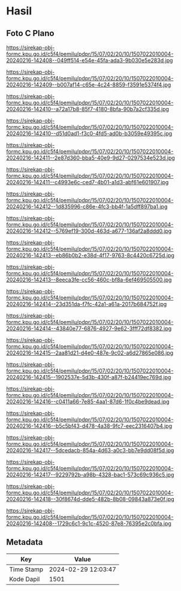# Hasil

## Foto C Plano

https://sirekap-obj-formc.kpu.go.id/c5f4/pemilu/pdpr/15/07/02/20/10/1507022010004-20240216-142408--049ff514-e54e-45fa-ada3-9b030e5e283d.jpg

https://sirekap-obj-formc.kpu.go.id/c5f4/pemilu/pdpr/15/07/02/20/10/1507022010004-20240216-142409--b007af14-c65e-4c24-8859-f3591e5374f4.jpg

https://sirekap-obj-formc.kpu.go.id/c5f4/pemilu/pdpr/15/07/02/20/10/1507022010004-20240216-142410--a72a17b8-85f7-4180-8bfa-90b7a2cf335d.jpg

https://sirekap-obj-formc.kpu.go.id/c5f4/pemilu/pdpr/15/07/02/20/10/1507022010004-20240216-142410--d51d0ad1-f3c0-4fd5-ad0b-b3059e49395c.jpg

https://sirekap-obj-formc.kpu.go.id/c5f4/pemilu/pdpr/15/07/02/20/10/1507022010004-20240216-142411--2e87d360-bba5-40e9-9d27-0297534e523d.jpg

https://sirekap-obj-formc.kpu.go.id/c5f4/pemilu/pdpr/15/07/02/20/10/1507022010004-20240216-142411--c4993e6c-ced7-4b01-a1d3-abf61e601907.jpg

https://sirekap-obj-formc.kpu.go.id/c5f4/pemilu/pdpr/15/07/02/20/10/1507022010004-20240216-142412--1d835996-c86e-4fc3-bb4f-1a5dff897ba1.jpg

https://sirekap-obj-formc.kpu.go.id/c5f4/pemilu/pdpr/15/07/02/20/10/1507022010004-20240216-142412--5769ef19-300d-463d-a677-136af2a8ddd0.jpg

https://sirekap-obj-formc.kpu.go.id/c5f4/pemilu/pdpr/15/07/02/20/10/1507022010004-20240216-142413--eb86b0b2-e38d-4f17-9763-8c4420c6725d.jpg

https://sirekap-obj-formc.kpu.go.id/c5f4/pemilu/pdpr/15/07/02/20/10/1507022010004-20240216-142413--8eeca3fe-cc56-460c-bf8a-6ef469505500.jpg

https://sirekap-obj-formc.kpu.go.id/c5f4/pemilu/pdpr/15/07/02/20/10/1507022010004-20240216-142414--23d351da-f7fc-42a1-a61a-2017b684752f.jpg

https://sirekap-obj-formc.kpu.go.id/c5f4/pemilu/pdpr/15/07/02/20/10/1507022010004-20240216-142414--43840e77-6876-4927-9e62-3fff72df8382.jpg

https://sirekap-obj-formc.kpu.go.id/c5f4/pemilu/pdpr/15/07/02/20/10/1507022010004-20240216-142415--2aa81d21-d4e0-487e-9c02-a6d27865e086.jpg

https://sirekap-obj-formc.kpu.go.id/c5f4/pemilu/pdpr/15/07/02/20/10/1507022010004-20240216-142415--1902537e-5d3b-430f-a87f-b24419ec769d.jpg

https://sirekap-obj-formc.kpu.go.id/c5f4/pemilu/pdpr/15/07/02/20/10/1507022010004-20240216-142416--c0411a66-7e85-4aa1-87d6-1f0c4be9dead.jpg

https://sirekap-obj-formc.kpu.go.id/c5f4/pemilu/pdpr/15/07/02/20/10/1507022010004-20240216-142416--b5c5bf43-d478-4a38-9fc7-eec2316407b4.jpg

https://sirekap-obj-formc.kpu.go.id/c5f4/pemilu/pdpr/15/07/02/20/10/1507022010004-20240216-142417--5dcedacb-854a-4d63-a0c3-bb7e9dd08f5d.jpg

https://sirekap-obj-formc.kpu.go.id/c5f4/pemilu/pdpr/15/07/02/20/10/1507022010004-20240216-142417--9229792b-a98b-4328-bac1-573c69c936c5.jpg

https://sirekap-obj-formc.kpu.go.id/c5f4/pemilu/pdpr/15/07/02/20/10/1507022010004-20240216-142418--30f8674d-dde5-482b-8b08-09843a873e0f.jpg

https://sirekap-obj-formc.kpu.go.id/c5f4/pemilu/pdpr/15/07/02/20/10/1507022010004-20240216-142408--1729c6c1-9c1c-4520-87e8-76395e2c0bfa.jpg


## Metadata

| Key        | Value               |
| ---------- | ------------------- |
| Time Stamp | 2024-02-29 12:03:47 |
| Kode Dapil | 1501                |



